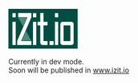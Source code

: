 ![iZit](./src/resources/logo-full-small.jpg)

Currently in dev mode.  
Soon will be published in www.izit.io
